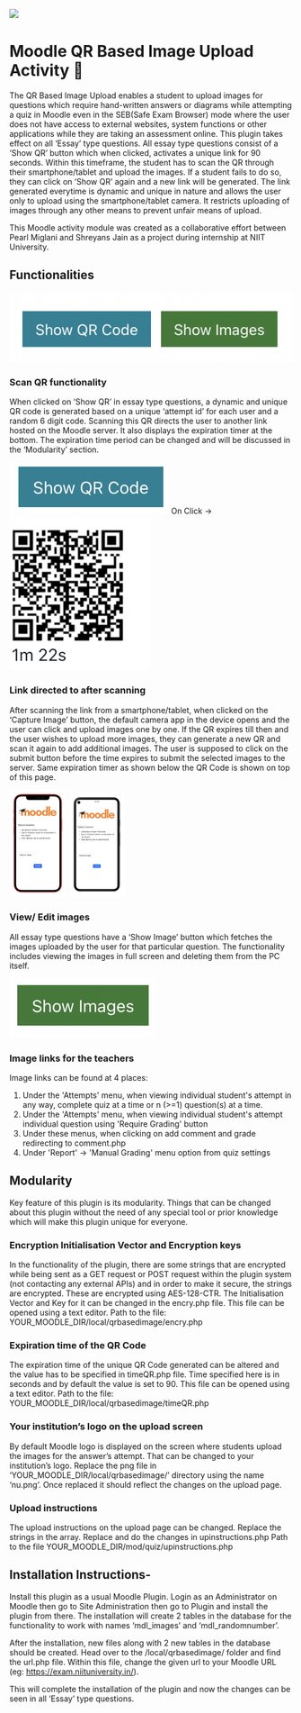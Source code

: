 <img src = "https://edwiser.org/wp-content/uploads/2016/05/moodle-plugins.png" > </img>

# Moodle QR Based Image Upload Activity 🔌
The QR Based Image Upload enables a student to upload images for questions which require hand-written answers or diagrams while attempting a quiz in Moodle even in the SEB(Safe Exam Browser) mode where the user does not have access to external websites, system functions or other applications while they are taking an assessment online. This plugin takes effect on all ‘Essay’ type questions. All essay type questions consist of a ‘Show QR’ button which when clicked, activates a unique link for 90 seconds. Within this timeframe, the student has to scan the QR through their smartphone/tablet and upload the images. If a student fails to do so, they can click on ‘Show QR’ again and a new link will be generated. The link generated everytime is dynamic and unique in nature and allows the user only to upload using the smartphone/tablet camera. It restricts uploading of images through any other means to prevent unfair means of upload. 

This Moodle activity module was created as a collaborative effort between Pearl Miglani and Shreyans Jain as a project during internship at NIIT University.


## Functionalities

![alt text](https://github.com/PearlMiglani/Moodle-QR-Based-Image-Upload-Activity/blob/main/screenshots/Screenshot%202021-07-29%20at%2011.52.56%20AM.png?raw=true)


### Scan QR functionality

When clicked on ‘Show QR’ in essay type questions, a dynamic and unique QR code is generated based on a unique ‘attempt id’ for each user and a random 6 digit code. Scanning this QR directs the user to another link hosted on the Moodle server. It also displays the expiration timer at the bottom.
The expiration time period can be changed and will be discussed in the ‘Modularity’ section.

![alt text](https://github.com/PearlMiglani/Moodle-QR-Based-Image-Upload-Activity/blob/main/screenshots/Screenshot%202021-07-29%20at%2011.53.08%20AM.png?raw=true)
On Click &#8594;
![alt text](https://github.com/PearlMiglani/Moodle-QR-Based-Image-Upload-Activity/blob/main/screenshots/Screenshot%202021-07-29%20at%2011.54.00%20AM.png?raw=true)


### Link directed to after scanning

After scanning the link from a smartphone/tablet, when clicked on the ‘Capture Image’ button, the default camera app in the device opens and the user can click and upload images one by one. If the QR expires till then and the user wishes to upload more images, they can generate a new QR and scan it again to add additional images. The user is supposed to click on the submit button before the time expires to submit the selected images to the server. Same expiration timer as shown below the QR Code is shown on top of this page.

<img src="https://github.com/PearlMiglani/Moodle-QR-Based-Image-Upload-Activity/blob/main/screenshots/iphone.png" width="20%"> </img>
<img src="https://github.com/PearlMiglani/Moodle-QR-Based-Image-Upload-Activity/blob/main/screenshots/pixel.png" width="20%"> </img>



### View/ Edit images

All essay type questions have a ‘Show Image’ button which fetches the images uploaded by the user for that particular question. The functionality includes viewing the images in full screen and deleting them from the PC itself.

![alt text](https://github.com/PearlMiglani/Moodle-QR-Based-Image-Upload-Activity/blob/main/screenshots/Screenshot%202021-07-29%20at%2011.53.03%20AM.png?raw=true)


### Image links for the teachers

Image links can be found at 4 places:
1. Under the 'Attempts' menu, when viewing individual student's attempt in any way, complete quiz at a time or n (>=1) question(s) at a time.
2. Under the 'Attempts' menu, when viewing individual student's attempt individual question using 'Require Grading' button
3. Under these menus, when clicking on add comment and grade redirecting to comment.php
4. Under 'Report' -> 'Manual Grading' menu option from quiz settings

## Modularity
Key feature of this plugin is its modularity. Things that can be changed about this plugin without the need of any special tool or prior knowledge which will make this plugin unique for everyone.

### Encryption Initialisation Vector and Encryption keys
In the functionality of the plugin, there are some strings that are encrypted while being sent as a GET request or POST request within the plugin system (not contacting any external APIs) and in order to make it secure, the strings are encrypted. These are encrypted using AES-128-CTR. The Initialisation Vector and Key for it can be changed in the encry.php file. This file can be opened using a text editor.
Path to the file: YOUR_MOODLE_DIR/local/qrbasedimage/encry.php

### Expiration time of the QR Code
The expiration time of the unique QR Code generated can be altered and the value has to be specified in timeQR.php file. Time specified here is in seconds and by default the value is set to 90. This file can be opened using a text editor.
Path to the file: YOUR_MOODLE_DIR/local/qrbasedimage/timeQR.php

### Your institution’s logo on the upload screen
By default Moodle logo is displayed on the screen where students upload the images for the answer’s attempt. That can be changed to your institution’s logo. Replace the png file in ‘YOUR_MOODLE_DIR/local/qrbasedimage/’ directory using the name ‘nu.png’.
Once replaced it should reflect the changes on the upload page.

### Upload instructions
The upload instructions on the upload page can be changed. Replace the strings in the array. Replace and do the changes in upinstructions.php
Path to the file YOUR_MOODLE_DIR/mod/quiz/upinstructions.php

## Installation Instructions-
Install this plugin as a usual Moodle Plugin. Login as an Administrator on Moodle then go to Site Administration then go to Plugin and install the plugin from there. The installation will create 2 tables in the database for the functionality to work with names ‘mdl_images’ and ‘mdl_randomnumber’.


After the installation, new files along with 2 new tables in the database should be created. Head over to the /local/qrbasedimage/ folder and find the url.php file. Within this file, change the given url to your Moodle URL (eg: https://exam.niituniversity.in/).

This will complete the installation of the plugin and now the changes can be seen in all ‘Essay’ type questions. 
